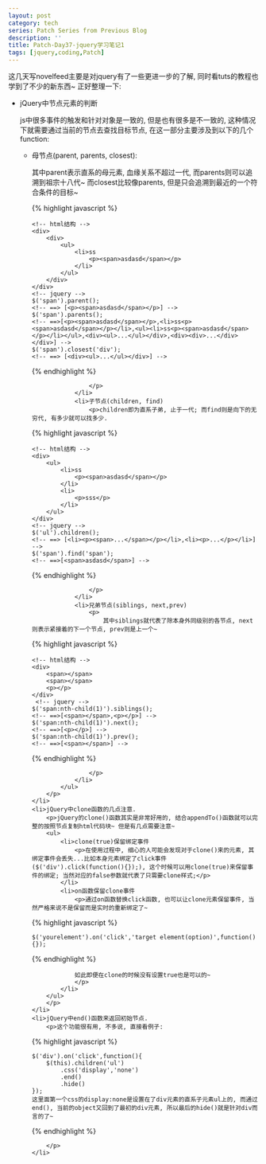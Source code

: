 ```yaml
---
layout: post
category: tech
series: Patch Series from Previous Blog
description: ''
title: Patch-Day37-jquery学习笔记1
tags: [jquery,coding,Patch]
---
```


这几天写novelfeed主要是对jquery有了一些更进一步的了解, 同时看tuts的教程也学到了不少的新东西~ 正好整理一下:

<ul>
    <li>jQuery中节点元素的判断
        <p>js中很多事件的触发和针对对象是一致的, 但是也有很多是不一致的, 这种情况下就需要通过当前的节点去查找目标节点, 在这一部分主要涉及到以下的几个function:
            <ul>
                <li>母节点(parent, parents, closest):
                    <p>其中parent表示直系的母元素, 血缘关系不超过一代, 而parents则可以追溯到祖宗十八代~ 而closest比较像parents, 但是只会追溯到最近的一个符合条件的目标~

{% highlight javascript %}

    <!-- html结构 -->
    <div>
        <div>
            <ul>
                <li>ss
                    <p><span>asdasd</span></p>
                </li>
            </ul>
        </div>
    </div>
    <!-- jquery -->
    $('span').parent();
    <!-- ==> [<p><span>asdasd</span></p>] -->
    $('span').parents();
    <!-- ==>[<p><span>asdasd</span></p>,<li>ss<p><span>asdasd</span></p></li>,<ul><li>ss<p><span>asdasd</span></p></li></ul>,<div><ul>...</ul></div>,<div><div>...</div></div>] -->
    $('span').closest('div');
    <!-- ==> [<div><ul>...</ul></div>] -->

{% endhighlight %}

                    </p>
                </li>
                <li>子节点(children, find)
                    <p>children即为直系子弟, 止于一代; 而find则是向下的无穷代, 有多少就可以找多少.

{% highlight javascript %}

    <!-- html结构 -->
    <div>
        <ul>
            <li>ss
                <p><span>asdasd</span></p>
            </li>
            <li>
                <p>sss</p>
            </li>
        </ul>
    </div>
    <!-- jquery -->
    $('ul').children();
    <!-- ==> [<li><p><span>...</span></p></li>,<li><p>...</p></li>] -->
    $('span').find('span');
    <!-- ==>[<span>asdasd</span>] -->

{% endhighlight %}

                    </p>
                </li>
                <li>兄弟节点(siblings, next,prev)
                    <p>
                        其中siblings就代表了除本身外同级别的各节点, next则表示紧接着的下一个节点, prev则是上一个~

{% highlight javascript %}

    <!-- html结构 -->
    <div>
        <span></span>
        <span></span>
        <p></p>
    </div>
     <!-- jquery -->
    $('span:nth-child(1)').siblings();
    <!-- ==>[<span></span>,<p></p>] -->
    $('span:nth-child(1)').next();
    <!-- ==>[<p></p>] -->
    $('span:nth-child(1)').prev();
    <!-- ==>[<span></span>] -->

{% endhighlight %}

                    </p>
                </li>
            </ul>
        </p>
    </li>
    <li>jQuery中clone函数的几点注意.
        <p>jQuery的clone()函数其实是非常好用的, 结合appendTo()函数就可以完整的按照节点复制html代码块~ 但是有几点需要注意~
        <ul>
            <li>clone(true)保留绑定事件
                <p>在使用过程中, 细心的人可能会发现对于clone()来的元素, 其绑定事件会丢失...比如本身元素绑定了click事件($('div').click(function(){});), 这个时候可以用clone(true)来保留事件的绑定; 当然对应的false参数就代表了只需要clone样式;</p>
            </li>
            <li>on函数保留clone事件
                <p>通过on函数替换click函数, 也可以让clone元素保留事件, 当然严格来说不是保留而是实时的重新绑定了~

{% highlight javascript %}

    $('yourelement').on('click','target element(option)',function(){});

{% endhighlight %}

                如此即便在clone的时候没有设置true也是可以的~
                </p>
            </li>
        </ul>
        </p>
    </li>
    <li>jQuery中end()函数来返回初始节点.
        <p>这个功能很有用, 不多说, 直接看例子:

{% highlight javascript %}

    $('div').on('click',function(){
        $(this).children('ul')
            .css('display','none')
            .end()
            .hide()
    });
    这里面第一个css的display:none是设置在了div元素的直系子元素ul上的, 而通过end(), 当前的object又回到了最初的div元素, 所以最后的hide()就是针对div而言的了~

{% endhighlight %}

        </p>
    </li>
</ul>



